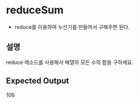 # reduceSum

- reduce를 이용하여 누산기를 만들어서 구해주면 된다.

## 설명

reduce 메소드를 사용해서 배열의 모든 수의 합을 구하세요.

## Expected Output

106
